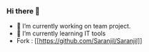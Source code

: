 ### Hi there 👋


- 🔭 I’m currently working on team project.
- 🌱 I’m currently learning IT tools
- Fork : [[https://github.com/Saranjil/Saranjil]]
